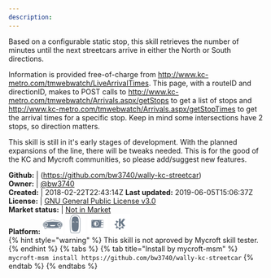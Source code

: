 ```yaml
---
description: 
---
```

Based on a configurable static stop, this skill retrieves the number of minutes until the next streetcars arrive in either the North or South directions.

Information is provided free-of-charge from http://www.kc-metro.com/tmwebwatch/LiveArrivalTimes. This page, with a routeID and directionID, makes to POST calls to http://www.kc-metro.com/tmwebwatch/Arrivals.aspx/getStops to get a list of stops and http://www.kc-metro.com/tmwebwatch/Arrivals.aspx/getStopTimes to get the arrival times for a specific stop. Keep in mind some intersections have 2 stops, so direction matters.

This skill is still in it's early stages of development. With the planned expansions of the line, there will be tweaks needed. This is for the good of the KC and Mycroft communities, so please add/suggest new features.

**Github:** | (https://github.com/bw3740/wally-kc-streetcar)  
**Owner:** | [@bw3740](https://github.com/bw3740)  
**Created:** | 2018-02-22T22:43:14Z  **Last updated:** 2019-06-05T15:06:37Z  
**License:** | [GNU General Public License v3.0](https://api.github.com/licenses/gpl-3.0)  
**Market status:** | [Not in Market](https://market.mycroft.ai/skill/)  
**Platform:**   ![](.gitbook/assets/mark-1-icon.png)  ![](.gitbook/assets/mark-2-icon.png)  ![](.gitbook/assets/picroft-icon.png)  ![](.gitbook/assets/kde.png)   
{% hint style="warning" %}
This skill is not aproved by Mycroft skill tester.
{% endhint %}
  {% tabs %}
{% tab title="Install by mycroft-msm" %}
``` mycroft-msm install https://github.com/bw3740/wally-kc-streetcar```
{% endtab %}
  {% endtabs %}
  